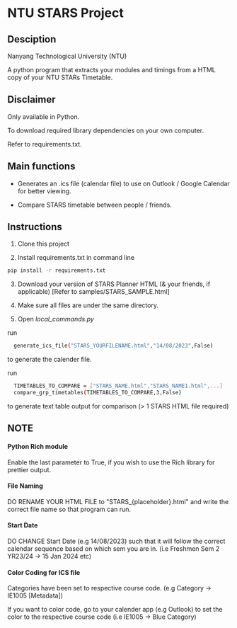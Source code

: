 
# NTU STARS Project

## Desciption

Nanyang Technological University (NTU)

A python program that extracts your modules and timings from a HTML copy of your NTU STARs Timetable. 

## Disclaimer

Only available in Python. 

To download required library dependencies on your own computer.

Refer to requirements.txt.

## Main functions

- Generates an .ics file (calendar file) to use on Outlook / Google Calendar for better viewing.

- Compare STARS timetable between people / friends.

## Instructions

1. Clone this project

2. Install requirements.txt in command line
```bash
pip install -r requirements.txt
```
3. Download your version of STARS Planner HTML (& your friends, if applicable) [Refer to samples/STARS_SAMPLE.html]

4. Make sure all files are under the same directory.

5. Open *local_commands.py*

run  

```bash
  generate_ics_file("STARS_YOURFILENAME.html","14/08/2023",False)
```
to generate the calender file.

run
```bash
  TIMETABLES_TO_COMPARE = ["STARS_NAME.html","STARS_NAME1.html",...]
  compare_grp_timetables(TIMETABLES_TO_COMPARE,3,False)
```
to generate text table output for comparison (> 1 STARS HTML file required)

## NOTE

#### Python Rich module

Enable the last parameter to True, if you wish to use the Rich library for prettier output.

#### File Naming

DO RENAME YOUR HTML FILE to "STARS_{placeholder}.html" and write the correct file name so that program can run.

#### Start Date

DO CHANGE Start Date (e.g 14/08/2023) such that it will follow the correct calendar sequence based on which sem you are in. (i.e Freshmen Sem 2 YR23/24 -> 15 Jan 2024 etc)

#### Color Coding for ICS file

Categories have been set to respective course code. (e.g Category -> IE1005 [Metadata])

If you want to color code, go to your calender app (e.g Outlook) to set the color to the respective course code (i.e IE1005 -> Blue Category)


